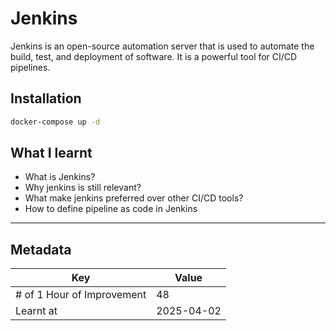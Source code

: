 # Jenkins

Jenkins is an open-source automation server that is used to automate the build, test, and deployment of software. It is a powerful tool for CI/CD pipelines.

## Installation

```bash
docker-compose up -d
```

## What I learnt

- What is Jenkins?
- Why jenkins is still relevant?
- What make jenkins preferred over other CI/CD tools?
- How to define pipeline as code in Jenkins
---

## Metadata

| Key | Value |
|-----|--------|
| # of 1 Hour of Improvement | 48 |
| Learnt at | 2025-04-02 |